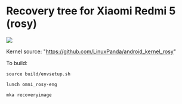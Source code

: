 # Recovery tree for Xiaomi Redmi 5 (rosy)

<p>
  <a href="https://github.com/LinuxPanda/android_recovery_xiaomi_rosy/releases" alt="Downloads">
    <img src="https://img.shields.io/github/downloads/linuxpanda/android_recovery_xiaomi_rosy/total" /></a>
</p>

Kernel source: "https://github.com/LinuxPanda/android_kernel_rosy"

To build:

`source build/envsetup.sh`

`lunch omni_rosy-eng`

`mka recoveryimage`
